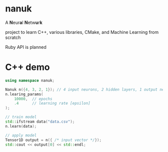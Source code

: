 # nanuk

A **N**eur**a**l **N**etw**u**r**k**

project to learn C++, various libraries, CMake, and Machine Learning from scratch

Ruby API is planned

# C++ demo

```C++
using namespace nanuk;

Nanuk n({4, 3, 2, 1}); // 4 input neurons, 2 hidden layers, 1 output neuron
n.learing_params(
    10000,  // epochs
    .4      // learning rate [epsilon]
);

// train model
std::ifstream data("data.csv");
n.learn(data);

// apply model
Tensor1D output = n({ /* input vector */});
std::cout << output[0] << std::endl;
```
